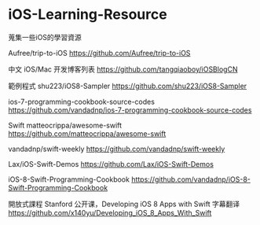 # iOS-Learning-Resource
蒐集一些iOS的學習資源

Aufree/trip-to-iOS
https://github.com/Aufree/trip-to-iOS

中文 iOS/Mac 开发博客列表
https://github.com/tangqiaoboy/iOSBlogCN


範例程式
shu223/iOS8-Sampler
https://github.com/shu223/iOS8-Sampler

ios-7-programming-cookbook-source-codes
https://github.com/vandadnp/ios-7-programming-cookbook-source-codes


Swift
matteocrippa/awesome-swift
https://github.com/matteocrippa/awesome-swift

vandadnp/swift-weekly
https://github.com/vandadnp/swift-weekly

Lax/iOS-Swift-Demos
https://github.com/Lax/iOS-Swift-Demos

iOS-8-Swift-Programming-Cookbook
https://github.com/vandadnp/iOS-8-Swift-Programming-Cookbook


開放式課程
Stanford 公开课，Developing iOS 8 Apps with Swift 字幕翻译
https://github.com/x140yu/Developing_iOS_8_Apps_With_Swift
